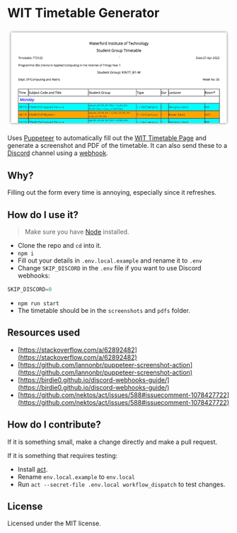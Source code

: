 # WIT Timetable Generator

![Example](.github/example/example.png)

Uses [Puppeteer](https://pptr.dev/) to automatically fill out the [WIT Timetable Page](http://studentssp.wit.ie/Timetables/StudentGroupTT.aspx) and generate a screenshot and PDF of the timetable. It can also send these to a [Discord](https://discord.com/) channel using a [webhook](https://support.discord.com/hc/en-us/articles/228383668-Intro-to-Webhooks).

## Why?

Filling out the form every time is annoying, especially since it refreshes.

## How do I use it?

> Make sure you have [Node](https://nodejs.org/en/) installed.

* Clone the repo and `cd` into it.
* `npm i`
* Fill out your details in `.env.local.example` and rename it to `.env`
* Change `SKIP_DISCORD` in the `.env` file if you want to use Discord webhooks:

```js
SKIP_DISCORD=0
```

* `npm run start`
* The timetable should be in the `screenshots` and `pdfs` folder.

## Resources used

* [https://stackoverflow.com/a/62892482](https://stackoverflow.com/a/62892482)
* [https://github.com/lannonbr/puppeteer-screenshot-action](https://github.com/lannonbr/puppeteer-screenshot-action)
* [https://birdie0.github.io/discord-webhooks-guide/](https://birdie0.github.io/discord-webhooks-guide/)
* [https://github.com/nektos/act/issues/588#issuecomment-1078427722](https://github.com/nektos/act/issues/588#issuecomment-1078427722)

## How do I contribute?

If it is something small, make a change directly and make a pull request.

If it is something that requires testing:

* Install [act](https://github.com/nektos/act).
* Rename `env.local.example` to `env.local`
* Run `act --secret-file .env.local workflow_dispatch` to test changes.

## License

Licensed under the MIT license.
